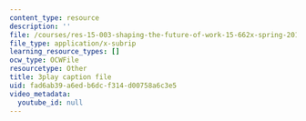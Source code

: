 ```yaml
---
content_type: resource
description: ''
file: /courses/res-15-003-shaping-the-future-of-work-15-662x-spring-2016/fad6ab39a6edb6dcf314d00758a6c3e5_XWFocLnBdhM.srt
file_type: application/x-subrip
learning_resource_types: []
ocw_type: OCWFile
resourcetype: Other
title: 3play caption file
uid: fad6ab39-a6ed-b6dc-f314-d00758a6c3e5
video_metadata:
  youtube_id: null
---
```

